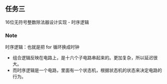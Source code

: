 ## 任务三

16位无符号整数除法器设计实现 - 时序逻辑

### Note

时序逻辑：也就是把 for 循环换成时钟

* 组合逻辑反映在电路上，是十六个子电路串起来的。更加复杂，所以延迟很大。
* 而时序逻辑是一个电路，里面有一个状态机，根据状态机的状态来决定电路的行为。
